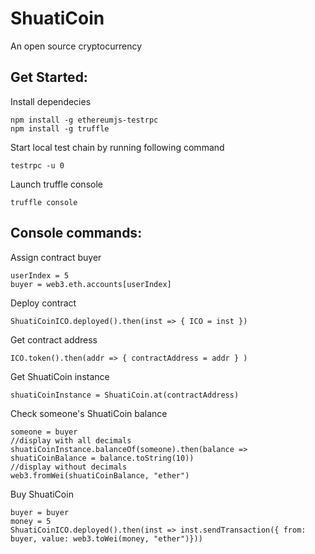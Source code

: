 # ShuatiCoin
An open source cryptocurrency

## Get Started:
Install dependecies
```
npm install -g ethereumjs-testrpc
npm install -g truffle
```
Start local test chain by running following command 
```
testrpc -u 0
```
Launch truffle console
```
truffle console
```
## Console commands:
Assign contract buyer
```
userIndex = 5
buyer = web3.eth.accounts[userIndex]
```
Deploy contract
```
ShuatiCoinICO.deployed().then(inst => { ICO = inst })
```
Get contract address
```
ICO.token().then(addr => { contractAddress = addr } )
```
Get ShuatiCoin instance
```
shuatiCoinInstance = ShuatiCoin.at(contractAddress)
```
Check someone's ShuatiCoin balance
```
someone = buyer
//display with all decimals
shuatiCoinInstance.balanceOf(someone).then(balance => shuatiCoinBalance = balance.toString(10))
//display without decimals
web3.fromWei(shuatiCoinBalance, "ether")
```
Buy ShuatiCoin
```
buyer = buyer
money = 5
ShuatiCoinICO.deployed().then(inst => inst.sendTransaction({ from: buyer, value: web3.toWei(money, "ether")}))
```
